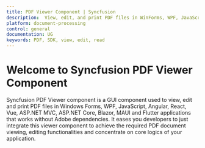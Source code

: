 ```yaml
---
title: PDF Viewer Component | Syncfusion
description:  View, edit, and print PDF files in WinForms, WPF, JavaScript, Angular, React, Vue, ASP.NET Core and MVC, Blazor, MAUI, and Flutter apps without Adobe dependencies.
platform: document-processing
control: general
documentation: UG
keywords: PDF, SDK, view, edit, read
---
```


# Welcome to Syncfusion PDF Viewer Component

Syncfusion PDF Viewer component is a GUI component used to view, edit and print PDF files in Windows Forms, WPF, JavaScript, Angular, React, Vue, ASP.NET MVC, ASP.NET Core, Blazor, MAUI and Flutter applications that works without Adobe dependencies. It eases you developers to just integrate this viewer component to achieve the required PDF document viewing, editing functionalities and concentrate on core logics of your application.


